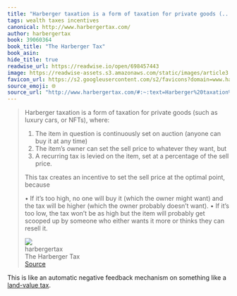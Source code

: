 ```yaml
---
title: "Harberger taxation is a form of taxation for private goods (..."
tags: wealth taxes incentives
canonical: http://www.harbergertax.com/
author: harbergertax
book: 39060364
book_title: "The Harberger Tax"
book_asin: 
hide_title: true
readwise_url: https://readwise.io/open/698457443
image: https://readwise-assets.s3.amazonaws.com/static/images/article3.5c705a01b476.png
favicon_url: https://s2.googleusercontent.com/s2/favicons?domain=www.harbergertax.com
source_emoji: 🌐
source_url: "http://www.harbergertax.com/#:~:text=Harberger%20taxation%20is,can%20resell%20it."
---
```


> Harberger taxation is a form of taxation for private goods (such as luxury cars, or NFTs), where:
> 
> 1.  The item in question is continuously set on auction (anyone can buy it at any time)
> 2.  The item’s owner can set the sell price to whatever they want, but
> 3.  A recurring tax is levied on the item, set at a percentage of the sell price.
> 
> This tax creates an incentive to set the sell price at the optimal point, because
> 
> •   If it’s too high, no one will buy it (which the owner might want) and the tax will be higher (which the owner probably doesn’t want).
> •   If it’s too low, the tax won’t be as high but the item will probably get scooped up by someone who either wants it more or thinks they can resell it.
> <div class="quoteback-footer"><div class="quoteback-avatar"><img class="mini-favicon" src="https://s2.googleusercontent.com/s2/favicons?domain=www.harbergertax.com"></div><div class="quoteback-metadata"><div class="metadata-inner"><span style="display:none">FROM:</span><div aria-label="harbergertax" class="quoteback-author"> harbergertax</div><div aria-label="The Harberger Tax" class="quoteback-title"> The Harberger Tax</div></div></div><div class="quoteback-backlink"><a target="_blank" aria-label="go to the full text of this quotation" rel="noopener" href="http://www.harbergertax.com/#:~:text=Harberger%20taxation%20is,can%20resell%20it." class="quoteback-arrow"> Source</a></div></div>

This is like an automatic negative feedback mechanism on something like a [land-value tax](https://www.joshbeckman.org/notes/662782768).